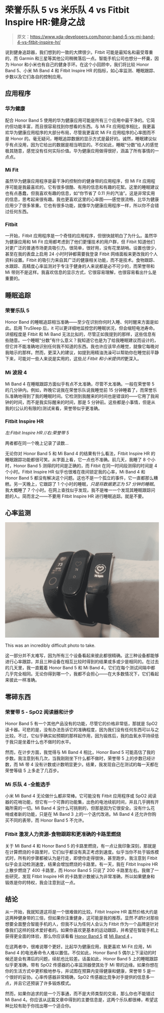 # 荣誉乐队 5 vs 米乐队 4 vs Fitbit Inspire HR:健身之战

> 原文：<https://www.xda-developers.com/honor-band-5-vs-mi-band-4-vs-fitbit-inspire-hr/>

说到健身追踪器，我们想到的一致的大牌很少。Fitbit 可能是最知名和最受尊重的，而 Garmin 和三星等其他公司稍微落后一点。智能手机公司也想分一杯羹，因为 Honor 和小米也有自己的健身手环。在这个小回顾中，我们将比较 Honor Band 5、小米 Mi Band 4 和 Fitbit Inspire HR 的指标，如心率监测、睡眠跟踪、步数以及它们各自的控制应用。

## 应用程序

### 华为健康

配合 Honor Band 5 使用的华为健康应用可能是所有三个应用中最干净的。它简约但功能丰富，而且很容易找到你想看的东西。与 Mi Fit 应用程序相比，我更喜欢华为健康应用程序的大部分布局，尽管我更喜欢 Mi Fit 应用程序的心率图而不是 Honor 的。毫无疑问，睡眠追踪数据的显示方式是最好的。诚然，睡眠建议似乎有点没用，因为它给出的数据是相当明显的。不仅如此，睡眠“分数”给人的感觉极其随意，感觉没有任何实际价值。华为健康应用做得很好，涵盖了所有事情的一点点。

### Mi Fit

虽然华为健康应用程序是最干净的控制你的健身带的应用程序，但 Mi Fit 应用程序可能是我最喜欢的。它有很多很酷、有用的信息和有趣的花絮。这里的睡眠建议也有点愚蠢，但我喜欢有趣的信息，如“你节省了 0.11 升的汽油”。这是非常实用的信息，思考起来很有趣。我也更喜欢这里的心率图——感觉很流畅，比华为健康应用少了很多笨重。它也有很多功能，就像华为健康应用程序一样，所以你不会错过任何东西。

### Fitbit

一开始，Fitbit 应用程序是一个奇怪的应用程序，但很快就明白了为什么。虽然华为健康应用和 Mi Fit 应用都考虑到了他们更懂技术的用户群，但 Fitbit 知道他们对更广泛的普通市场更具吸引力。很简单，很好用，没有花里胡哨。设置也很少，甚至在我的表盘上启用 24 小时时钟都需要我登录 Fitbit 网络面板来更改我的个人资料设置。Fitbit 的吸引力来自其广泛的健康相关功能，而不是技术。食物跟踪、水跟踪、高精度心率监测对于专注于健身的人来说都是必不可少的，而荣誉带和 Mi 带则不是这样。我喜欢信息的显示方式，它很容易理解，也很容易看出什么是重要的。

## 睡眠追踪

### 荣誉乐队 5

Honor Band 的睡眠追踪相当准确——至少在识别你何时入睡、何时醒来方面是如此。启用 TruSleep 后，it 可以更详细地监控您的睡眠状况，但会缩短电池寿命。详细程度是 Fitbit 和 Mi Band 无法比拟的，尽管正如我提到的那样，这些信息有些随意。一个睡眠“分数”有什么意义？我知道它也是为了给我睡眠建议而设计的，但它并不能准确地识别任何我不知道的东西。我也许应该早点睡觉，就像它每晚对我暗示的那样。然而，更深入的建议，如提到用精油洗澡可以帮助你在睡觉前平静下来，可能对一些人来说是实用的，这些*比 Fitbit 和小米提供的*更深入。

### Mi 波段 4

Mi Band 4 在睡眠跟踪方面似乎有点不太准确，尽管不太准确。一般在荣誉带 5 的几分钟内。例如，昨晚它说我在荣誉乐队说我睡觉前 15 分钟睡着了，而荣誉乐队准确地得到了我的睡眠时间。它检测到我醒来的时间也是错误的——它用了我闹钟的时间，而不是我实际醒来的时间，那是 5 分钟前。这些都是小事情，但是从我的(公认的有限的)测试来看，荣誉带似乎更准确。

### Fitbit Inspire HR

*左:Fitbit Inspire HR //右:荣誉带 5*

两者都在同一个晚上记录了读数...

无论你对 Honor Band 5 和 Mi Band 4 的结果有什么看法，Fitbit Inspire HR 的睡眠跟踪功能都很可笑。从字面上看，它一点也不准确。前几天，我睡了 8 个小时，Honor Band 5 测得的时间是正确的，而 Fitbit 在同一时间段测得的时间是 4 个小时。Fitbit Inspire HR 似乎也很难在夜间锁定我的心率，Mi Band 4 和 Honor Band 5 都没有解决这个问题。这也不是一个孤立的事件，它一直都那么糟糕。另一天晚上，它跟踪了 1 个小时的睡眠，*只是将数据更正为 57 分钟的睡眠*。我大概睡了 7 个小时。在网上查找似乎发现，我不是唯一一个发现其睡眠跟踪问题的人。简而言之——不要用 Fitbit Inspire HR 进行睡眠追踪。就是不要。

## 心率监测

 <picture>![honor band 5 xiaomi mi band 4 fitbit inspire hr](img/500f474e4cde16724d52762e15064482.png)</picture> 

This was an incredibly difficult photo to take.

这一部分并不太难写，因为所有三个设备看起来彼此都很精确。这三种设备都能够进行心率跟踪，并且三种设备在相互比较时得到的结果或多或少是相同的。在过去的几天里，我一直戴着 Honor Band 5 和 Mi Band 4，它们在每个测试间隔中都几乎完全相同。无论你得到哪一个，我都不会担心——在大多数情况下，它们看起来彼此一样准确。

## 零碎东西

### 荣誉带 5 - SpO2 阅读器和计步

Honor Band 5 有一个其他产品没有的功能，尽管它的价格非常低，那就是 SpO2 读卡器。可悲的是，没有办法告诉它的准确程度，因为我们没有任何东西可以与之比较。不过，它似乎确实如预期的那样起作用，因为锻炼后，我的血氧水平持续低于我只是坐着什么也不做时的水平。

然而，在计步方面，我觉得与 Mi Band 4 相比，Honor Band 5 可能高估了我的步数。我注意到有几次，当我刚刚坐下什么都不做时，荣誉带 5 上的步数已经计数，而 Mi 带 4 没有计数或计数明显更少。结果，我发现自己在测试的每一天都在荣誉等级 5 上多走了几百步。

### Mi 乐队 4 -全能选手

小米 Mi Band 4 无论做什么都非常棒。它可能没有 Fitbit 应用程序或 SpO2 阅读器的花哨功能，但它有一个可靠的功能集，出色的电池续航时间，并且几乎拥有开箱所需的一切。Mi Band 4 没什么可挑剔的，但那是因为它很安全。没有什么花哨或者新的功能，只是在 Mi Band 3 上的一个迭代改进。Mi Band 4 还允许你购买不同的表带，而 Honor Band 5 不允许。

### Fitbit 激发人力资源-食物跟踪和更准确的卡路里燃烧

关于 Mi Band 4 和 Honor Band 5 的卡路里燃烧，有一点让我印象深刻，那就是在计算燃烧的卡路里时，它们似乎都没有真正考虑到速度。似乎当你不处于锻炼模式时，所有的步骤都被认为是行走，即使你走得很快，甚至跑步。我注意到 Fitbit 似乎会主动检测速度，结果会增加燃烧的卡路里。有一天，我在 Fitbit Inspire HR 上散步燃烧了 400 卡路里，而 Honor Band 5 只说了 200 卡路里左右。我做了一些研究，发现 Fitbit Inspire HR 的卡路里计数被认为非常准确，所以如果健身和锻炼是你的特权，我会注意到这一点。

## 结论

从一开始，我就知道这将是一个很难做的比较。Fitbit Inspire HR 虽然价格大约是这两种健身带的三倍，但如果你注重健身，这可能是我的推荐。显然*不是*针对那些想要全面整合智能手机的人，但我不认为任何人会认为 Fitbit 作为一个品牌是针对像我们这样的技术爱好者的。如果你喜欢更基本的运动跟踪，并希望在智能手机上获得更全面的体验，那么你应该看看 [Honor Band 5](https://www.hihonor.com/global/products/accessories/honorband5/) 或 [Mi Band 4](https://www.mi.com/global/mi-smart-band-4) 。

在这两者中，很难说哪个更好。比起华为健康应用，我更喜欢 Mi Fit 应用，Mi Band 4 的电池寿命令人难以置信。不仅如此，Honor Band 5 偶尔上下滚动的时候还是会有滞后的问题，续航也比较差。话虽如此，Honor Band 5 上的睡眠跟踪似乎更准确，带有 SpO2 传感器的心率监测器使其处于 Mi 带的边缘。如果你想在你的生活方式中更积极地参与，并试图在预算内变得健康和健康，荣誉带 5 是一个很好的妥协。心率传感器非常精确，SpO2 传感器比竞争对手提供的信息多一点，并且它还预装了许多锻炼模式。

然而，如果你追求的是一个万事通，而不是大师类型的交易，那么你也不能错过 Mi Band 4。你应该从这篇文章中得到的主要信息是，这两个乐队都很棒，希望这种比较有助于你找出哪一个适合你。